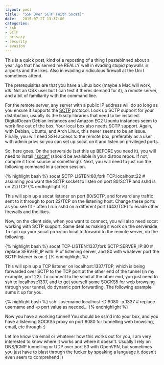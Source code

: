 ```yaml
---
layout: post
title:  "SSH Over SCTP (With Socat)"
date:   2015-07-27 13:37:00
categories:
- ssh
- SCTP
- privacy
- security
- evasion
---
```

This is a quick post, kind of a reposting of a thing I pastebinned about a year ago that has served me REALLY well in evading stupid paywalls in airports and the likes. Also in evading a ridiculous firewall at the Uni I sometimes attend.

The prerequisites are that you have a Linux box (maybe a Mac will work, idk. Not an OSX user but I can test if theres demand for it), a remote server, and a bit of familiarity with the command line.

For the remote server, any server with a public IP address will do so long as you ensure it supports the [SCTP][sctp] protocol. Look up SCTP support for your distribution, usually its the lksctp libraries that need to be installed. DigitalOcean Debian instances and Amazon EC2 Ubuntu instances seem to work fine out of the box. Your local box also needs SCTP support. Again, with Debian, Ubuntu, and Arch Linux, this never seems to be an issue. Finally, you will need SSH access to the remote box, preferably as a user with admin privs so you can set up socat on it and listen on privileged ports.

So, here goes. On the serverside (set this up BEFORE you need it), you will need to install ["socat"][socat] (should be available in your distros repos. If not, compile it from source or something!). Next, you will need to just run the following command in a screen session.

{% highlight bash %}
socat SCTP-LISTEN:80,fork TCP:localhost:22 # assuming you want the SCTP socket to listen on port 80/SCTP and sshd is on 22/TCP
{% endhighlight %}

This will spin up a socat listener on port 80/SCTP, and forward any traffic sent to it through to port 22/TCP on the listening host. Change these ports as you see fit - often I run sshd on a different port (443/TCP) to evade other firewalls and the likes.

Now, on the client side, when you want to connect, you will also need socat working with SCTP support. Same deal as making it work on the serverside. To spin up your socat proxy on local to forward to the remote server, do the following.

{% highlight bash %}
socat TCP-LISTEN:1337,fork SCTP:SERVER_IP:80 # replace SERVER_IP with IP of listening server, and 80 with whatever port the SCTP listener is on :)
{% endhighlight %}

This will spin up a TCP listener on localhost:1337/TCP, which is being forwarded over SCTP to the TCP port at the other end of the tunnel (in my example, port 22). To connect to the sshd at the other end, you just need to ssh to localhost:1337, and to get yourself some SOCKS5 for web browsing through your tunnel, do dynamic port forwarding. The following example sums it up for you.

{% highlight bash %}
ssh -lusername localhost -D 8080 -p 1337 # replace username and -p port value as needed...
{% endhighlight %}

Now you have a working tunnel! You should be ssh'd into your box, and you have a listening SOCKS5 proxy on port 8080 for tunnelling web browsing, email, etc through :)

Let me know via email or whatever how this works out for you, I am very interested to know where it works and where it doesn't. Usually I rely on DNS/ICMP tunnelling or UDP over port 53 with OpenVPN, but sometimes you just have to blast through the fucker by speaking a language it doesn't even seem to comprehend :)

[sctp]: https://en.wikipedia.org/wiki/Stream_Control_Transmission_Protocol
[socat]: http://www.dest-unreach.org/socat/
